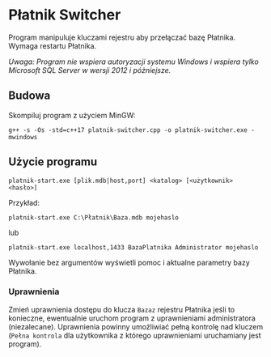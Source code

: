 # Płatnik Switcher

Program manipuluje kluczami rejestru aby przełączać bazę Płatnika. Wymaga restartu Płatnika.

*Uwaga: Program nie wspiera autoryzacji systemu Windows i wspiera tylko Microsoft SQL Server w wersji 2012 i póżniejsze.*

## Budowa

Skompiluj program z użyciem MinGW:

```
g++ -s -Os -std=c++17 platnik-switcher.cpp -o platnik-switcher.exe -mwindows
```

## Użycie programu

```platnik-start.exe [plik.mdb|host,port] <katalog> [<użytkownik> <hasło>]```

Przykład:

```platnik-start.exe C:\Płatnik\Baza.mdb mojehaslo```

lub

```platnik-start.exe localhost,1433 BazaPlatnika Administrator mojehaslo```

Wywołanie bez argumentów wyświetli pomoc i aktualne parametry bazy Płatnika.

### Uprawnienia

Zmień uprawnienia dostępu do klucza `Bazaz` rejestru Płatnika jeśli to konieczne,
ewentualnie uruchom program z uprawnieniami administratora (niezalecane).
Uprawnienia powinny umożliwiać pełną kontrolę nad kluczem (`Pełna kontrola` dla 
użytkownika z którego uprawnieniami uruchamiany jest program).
